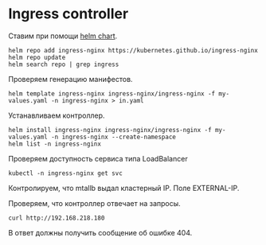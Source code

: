 # Ingress controller

Ставим при помощи [helm chart](https://github.com/kubernetes/ingress-nginx/tree/main/charts/ingress-nginx).

```shell
helm repo add ingress-nginx https://kubernetes.github.io/ingress-nginx
helm repo update
helm search repo | grep ingress
```

Проверяем генерацию манифестов.

```shell
helm template ingress-nginx ingress-nginx/ingress-nginx -f my-values.yaml -n ingress-nginx > in.yaml
```

Устанавливаем контроллер.

```shell
helm install ingress-nginx ingress-nginx/ingress-nginx -f my-values.yaml -n ingress-nginx --create-namespace
helm list -n ingress-nginx
```

Проверяем доступность сервиса типа LoadBalancer

```shell
kubectl -n ingress-nginx get svc
```

Контролируем, что mtallb выдал кластерный IP. Поле EXTERNAL-IP.

Проверяем, что контроллер отвечает на запросы.

```shell
curl http://192.168.218.180
```

В ответ должны получить сообщение об ошибке 404.
